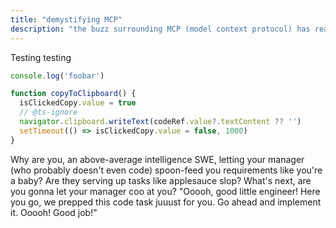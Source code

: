```yaml
---
title: "demystifying MCP"
description: "the buzz surrounding MCP (model context protocol) has reached a fever pitch. let's demystify how it works."
---
```


Testing testing

```typescript
console.log('foobar')

function copyToClipboard() {
  isClickedCopy.value = true
  // @ts-ignore
  navigator.clipboard.writeText(codeRef.value?.textContent ?? '')
  setTimeout(() => isClickedCopy.value = false, 1000)
}

```

Why are you, an above-average intelligence SWE, letting your manager (who probably doesn't even code) spoon-feed you requirements like you're a baby? Are they serving up tasks like applesauce slop? What's next, are you gonna let your manager coo at you? "Ooooh, good little engineer! Here you go, we prepped this code task juuust for you. Go ahead and implement it. Ooooh! Good job!"
